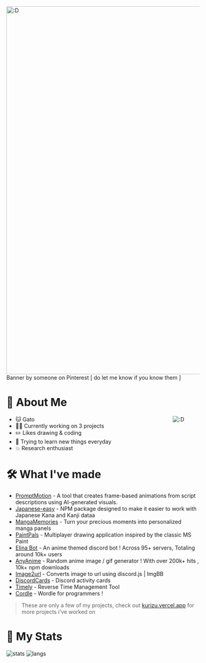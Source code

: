 <img src="https://i.pinimg.com/originals/fe/dc/05/fedc05d06d8d7438485c2ad48d9aa865.gif" alt=":D" style="width: 100vw;" />
Banner by someone on Pinterest [ do let me know if you know them ] 

# 📝 About Me

  <a href="https://discord-cards.onrender.com/api/compact/784141856426033233?about=Silly&banner=https://i.etsystatic.com/40957748/r/il/e4efaa/4810125152/il_fullxfull.4810125152_23ir.jpg">
  <img src="https://discord-cards.onrender.com/api/compact/784141856426033233?about=Silly&banner=https://i.etsystatic.com/40957748/r/il/e4efaa/4810125152/il_fullxfull.4810125152_23ir.jpg" alt=":D" align="right" style="margin-right: 40px;" />
</a>

+ 🐱 Gato
+ 👨‍💻 Currently working on 3 projects
+ ✏️ Likes drawing & coding
+ 🔭 Trying to learn new things everyday
+ 💥 Research enthusiast


# 🛠️ What I've made
- [PromptMotion](https://github.com/crizmo/PromptMotion) - A tool that creates frame-based animations from script descriptions using AI-generated visuals.
- [Japanese-easy](https://github.com/crizmo/japanese-easy) - NPM package designed to make it easier to work with Japanese Kana and Kanji dataa
- [MangaMemories](https://mangamemories.vercel.app/) - Turn your precious moments into personalized manga panels
- [PaintPals](https://github.com/crizmo/PaintPals) - Multiplayer drawing application inspired by the classic MS Paint
- [Elina Bot](https://github.com/crizmo/Elina-dev) - An anime themed discord bot ! 
        Across 95+ servers, Totaling around 10k+ users
- [AnyAnime](https://github.com/crizmo/AnyAnime) - Random anime image / gif generator ! 
        With over 200k+ hits , 10k+ npm downloads
- [Image2url](https://github.com/crizmo/image2url) - Converts image to url using discord.js | ImgBB
- [DiscordCards](https://github.com/crizmo/DiscordCards) - Discord activity cards
- [Timely](https://github.com/crizmo/Timely) - Reverse Time Management Tool
- [Cordle](https://github.com/crizmo/Cordle) - Wordle for programmers ! 

> These are only a few of my projects, check out [kurizu.vercel.app](https://kurizu.vercel.app/) for more projects i've worked on

# 📜 My Stats

![stats](https://github-readme-stats-git-masterrstaa-rickstaa.vercel.app/api?username=crizmo&theme=github_dark&show_icons=true&count_private=true&include_all_commits=true)
![langs](https://github-readme-stats-git-masterrstaa-rickstaa.vercel.app/api/top-langs/?username=crizmo&layout=compact&hide=html&theme=github_dark&langs_count=8)
